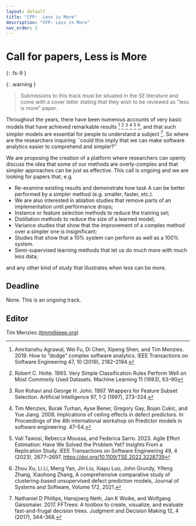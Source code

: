 ```yaml
---
layout: default
title: "CFP:  Less is More"
description: "CFP: Less is More"
nav_order: 2
---
```


# Call for papers, Less is More
{: .fs-9 }


{: .warning }
> Submissions to this track must be situated in the SE literature and  come with a cover letter stating that they wish to be reviewed as "less is more" paper.

Throughout the years, there have been numerous accounts of very basic models that have achieved remarkable results [^am] [^ho] [^ko] [^me] [^ta] [^za], and that such simpler models are essential for people to understand a subject [^pi]. So where are the researchers inquiring ``could this imply that we can make software analytics easier to comprehend and simpler?''

[^am]: Amritanshu Agrawal, Wei Fu, Di Chen, Xipeng Shen, and Tim Menzies. 2019. How to “dodge” complex software analytics. IEEE Transactions on Software Engineering 47, 10 (2019), 2182–2194.
[^gi]: Gigerenzer G. Why Heuristics Work. Perspect Psychol Sci. 2008 Jan;3(1):20-9. doi: 10.1111/j.1745-6916.2008.00058.x. PMID: 26158666.
[^ho]: Robert C. Holte. 1993. Very Simple Classification Rules Perform Well on Most Commonly Used Datasets. Machine Learning 11 (1993), 63–90
[^ko]: Ron Kohavi and George H. John. 1997. Wrappers for Feature Subset Selection. Artificial Intelligence 97, 1-2 (1997), 273–324. 
[^me]: Tim Menzies, Burak Turhan, Ayse Bener, Gregory Gay, Bojan Cukic, and Yue Jiang. 2008. Implications of ceiling effects in defect predictors. In Proceedings of the 4th international workshop on Predictor models in software engineering. 47–54.
[^pi]: Nathaniel D Phillips, Hansjoerg Neth, Jan K Woike, and Wolfgang Gaissmaier. 2017. FFTrees: A toolbox to create, visualize, and evaluate fast-and-frugal decision trees. Judgment and Decision Making 12, 4 (2017), 344–368.
[^ta]: Vali Tawosi, Rebecca Moussa, and Federica Sarro. 2023. Agile Effort Estimation: Have We Solved the Problem Yet? Insights From a Replication Study. IEEE Transactions on Software Engineering 49, 4 (2023), 2677–2697. https://doi.org/10.1109/TSE.2022.3228739
[^za]: Zhou Xu, Li Li, Meng Yan, Jin Liu, Xiapu Luo, John Grundy, Yifeng Zhang, Xiaohong Zhang, A comprehensive comparative study of clustering-based unsupervised defect prediction models, Journal of Systems and Software, Volume 172, 2021.

We are proposing the creation of a platform where researchers can openly discuss the idea that some of our methods are overly-complex and that simpler approaches can be just as effective. This call is ongoing and we are looking for papers that; e.g.

- Re-examine existing results and demonstrate how task A can be better performed by a simpler method (e.g. smaller, faster, etc.).
- We are also interested in ablation studies that remove parts of an implementation until performance drops;
- Instance or feature selection methods to reduce the training set;
- Distillation methods to reduce the size of a learned model;
- Variance studies that show that the improvement of a complex method over a simpler one is insignificant;
- Studies that show that a 10% system can perform as well as a 100% system.
- Semi-supervised learning methods that let us do much more with much less data;

and any other kind of study that illustrates when less can be more.

## Deadline

None. This is an ongoing track.

## Editor
Tim Menzies (timm@ieee.org)
